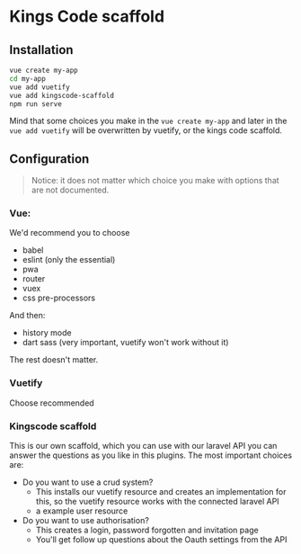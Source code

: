 # Kings Code  scaffold

## Installation

```bash
vue create my-app
cd my-app
vue add vuetify
vue add kingscode-scaffold
npm run serve
```

Mind that some choices you make in the `vue create my-app` and 
later in the `vue add vuetify` will be overwritten by vuetify, or the kings code scaffold.


## Configuration

> Notice: it does not matter which choice you make with options that are not documented.


### Vue:
We'd recommend you to choose
- babel
- eslint (only the essential)
- pwa
- router
- vuex
- css pre-processors

And then:

- history mode
- dart sass (very important, vuetify won't work without it)

The rest doesn't matter.

### Vuetify
Choose recommended

### Kingscode scaffold
This is our own scaffold, which you can use with our laravel API you can answer the questions
as you like in this plugins. The most important choices are:

- Do you want to use a crud system?
    - This installs our vuetify resource and creates an implementation for this, so the vuetify
    resource works with the connected laravel API
    - a example user resource
- Do you want to use authorisation?
    - This creates a login, password forgotten and invitation page
    - You'll get follow up questions about the Oauth settings from the API
